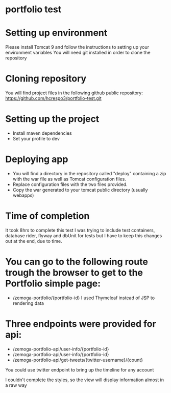 # portfolio test

# Setting up environment
Please install Tomcat 9 and follow the instructions to setting up your environment variables
You will need git installed in order to clone the repository

# Cloning repository
You will find project files in the following github public repository:
https://github.com/hcrespo3/portfolio-test.git 

# Setting up the project
- Install maven dependencies
- Set your profile to dev

# Deploying app
- You will find a directory in the repository called "deploy" containing a zip with the war file as well as
Tomcat configuration files.
- Replace configuration files with the two files provided.  
- Copy the war generated to your tomcat public directory (usually webapps)

# Time of completion
It took 8hrs to complete this test
I was trying to include test containers, database rider, flyway and dbUnit for tests
but I have to keep this changes out at the end, due to time.

# You can go to the following route trough the browser to get to the Portfolio simple page:
- /zemoga-portfolio/{portfolio-id}
I used Thymeleaf instead of JSP to rendering data

# Three endpoints were provided for api:
- /zemoga-portfolio-api/user-info/{portfolio-id}
- /zemoga-portfolio-api/user-info/{portfolio-id}
- /zemoga-portfolio-api/get-tweets/{twitter-username}/{count}

You could use twitter endpoint to bring up the timeline for any account


I couldn't complete the styles, so the view will display information almost in a raw way